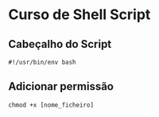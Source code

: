 # Curso de Shell Script

## Cabeçalho do Script
`#!/usr/bin/env bash`

## Adicionar permissão
`chmod +x [nome_ficheiro]`
